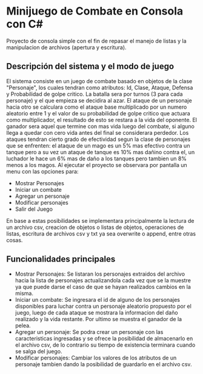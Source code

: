 # Minijuego de Combate en Consola con C#

Proyecto de consola simple con el fin de repasar el manejo de listas y la manipulacion de archivos (apertura y escritura).

## Descripción del sistema y el modo de juego

El sistema consiste en un juego de combate basado en objetos de la clase "Personaje", los cuales tendran como atributos: Id, Clase, Ataque, Defensa y Probabilidad de golpe critico. La batalla sera por turnos (3 para cada personaje) y el que empieza se decidira al azar. El ataque de un personaje hacia otro se calculara como el ataque base multiplicado por un numero aleatorio entre 1 y el valor de su probabilidad de golpe critico que actuara como multiplicador, el resultado de esto se restara a la vida del oponente. El ganador sera aquel que termine con mas vida luego del combate, si alguno llega a quedar con cero vida antes del final se considerara perdedor. Los ataques tendran cierto grado de efectividad segun la clase de personajes que se enfrenten: el ataque de un mago es un 5% mas efectivo contra un tanque pero a su vez un ataque de tanque es 10% mas dañino contra el, un luchador le hace un 6% mas de daño a los tanques pero tambien un 8% menos a los magos.
Al ejecutar el proyecto se observara por pantalla un menu con las opciones para:
- Mostrar Personajes
- Iniciar un combate
- Agregar un personaje
- Modificar personajes
- Salir del Juego

En base a estas posibilidades se implementara principalmente la lectura de un archivo csv, creacion de objetos o listas de objetos, operaciones de listas, escritura de archivos csv y txt ya sea overwrite o append, entre otras cosas.

## Funcionalidades principales

- Mostrar Personajes: Se listaran los personajes extraidos del archivo hacia la lista de personajes actualizandola cada vez que se la muestre ya que puede darse el caso de que se hayan realizados cambios en la misma.
- Iniciar un combate: Se ingresara el id de alguno de los personajes disponibles para luchar contra un personaje aleatorio propuesto por el juego, luego de cada ataque se mostrara la informacion del daño realizado y la vida restante. Por ultimo se muestra el ganador de la pelea.
- Agregar un personaje: Se podra crear un personaje con las caracteristicas ingresadas y se ofrece la posibilidad de almacenarlo en el archivo csv, de lo contrario su tiempo de existencia terminara cuando se salga del juego.
- Modificar personajes: Cambiar los valores de los atributos de un personaje tambien dando la posibilidad de guardarlo en el archivo csv.
